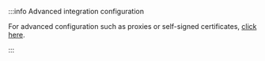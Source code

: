 :::info Advanced integration configuration

For advanced configuration such as proxies or self-signed certificates, [click here](https://ocean.useglint.io/framework/advanced-configuration).

:::